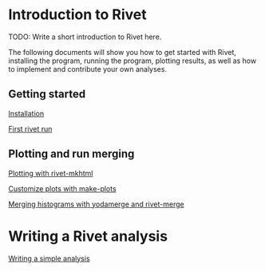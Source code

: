 # Introduction to Rivet

TODO: Write a short introduction to Rivet here.

The following documents will show you how to get started with Rivet,
installing the program, running the program, plotting results, as
well as how to implement and contribute your own analyses.

## Getting started

[Installation](installation.md)

[First rivet run](firstrun.md)

## Plotting and run merging

[Plotting with rivet-mkhtml](plotting.md)

[Customize plots with make-plots](makeplots.md)

[Merging histograms with yodamerge and rivet-merge](merging.md)

# Writing a Rivet analysis

[Writing a simple analysis](simple-analysis.md)


